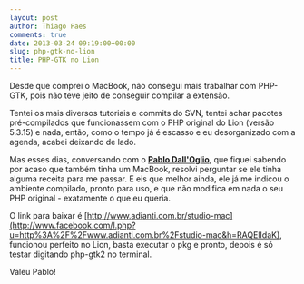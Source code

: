 ```yaml
---
layout: post
author: Thiago Paes
comments: true
date: 2013-03-24 09:19:00+00:00
slug: php-gtk-no-lion
title: PHP-GTK no Lion
---
```


Desde que comprei o MacBook, não consegui mais trabalhar com PHP-GTK, pois não teve jeito de conseguir compilar a extensão.

Tentei os mais diversos tutoriais e commits do SVN, tentei achar pacotes pré-compilados que funcionassem com o PHP original do Lion (versão 5.3.15) e nada, 
então, como o tempo já é escasso e eu desorganizado com a agenda, acabei deixando de lado.

Mas esses dias, conversando com o **[Pablo Dall'Oglio](https://www.facebook.com/pablodalloglio)**, que fiquei sabendo por acaso que também tinha um MacBook, 
resolvi perguntar se ele tinha alguma receita para me passar. E eis que melhor ainda, ele já me indicou o ambiente compilado, pronto para uso, e que não 
modifica em nada o seu PHP original - exatamente o que eu queria.

O link para baixar é [http://www.adianti.com.br/studio-mac](http://www.facebook.com/l.php?u=http%3A%2F%2Fwww.adianti.com.br%2Fstudio-mac&h=RAQElIdaK), funcionou 
perfeito no Lion, basta executar o pkg e pronto, depois é só testar digitando php-gtk2 no terminal.

Valeu Pablo!
